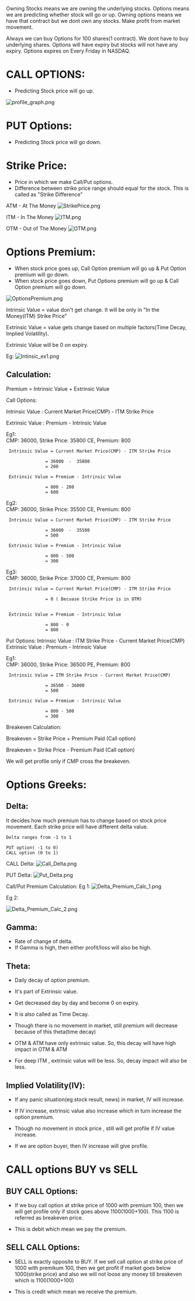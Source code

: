 
Owning Stocks means we are owning the underlying stocks.
Options means we are predicting whether stock will go or up.
Owning options means we have that contract but we dont own any stocks.
Make profit from market movement.

Always we can buy Options for 100 shares(1 contract). We dont have to buy underlying shares.
Options will have expiry but stocks will not have any expiry.
Options expires on Every Friday in NASDAQ.


CALL OPTIONS:
==============

- Predicting Stock price will go up.

![profile_graph.png](profile_graph.png)

PUT Options:
==============

- Predicting Stock price will go down.

Strike Price:
==============
- Price in which we make Call/Put options.
- Difference between strike price range should equal for the stock. This is called as "Strike Difference"

ATM - At The Money
![StrikePrice.png](images/StrikePrice.png)

ITM - In The Money
![ITM.png](images/ITM.png)

OTM - Out of The Money
![OTM.png](images/OTM.png)

Options Premium:
=================
 - When stock price goes up, Call Option premium will go up & Put Option premium will go down.
 - When stock price goes down, Put Options premium will go up & Call Option premium will go down.
    

![OptionsPremium.png](images/OptionsPremium.png)

Intrinsic Value = value don't get change. It will be only in "In the Money(ITM) Strike Price"

Extrinsic Value = value gets change based on multiple factors(Time Decay, Implied Volatility). 

Extrinsic Value will be 0 on expiry.

Eg:
![Intinsic_ex1.png](images/Intinsic_ex1.png)

Calculation:
-------------
Premium = Intrinsic Value + Extrinsic Value

Call Options:

   Intrinsic Value : Current Market Price(CMP) - ITM Strike Price
   
   Extrinsic Value : Premium - Intrinsic Value
   
 
Eg1:  
   CMP: 36000,
   Strike Price: 35800 CE,
   Premium: 800
   
     Intrinsic Value = Current Market Price(CMP) - ITM Strike Price
   
                   = 36000  -  35800
                   = 200
                   
     Extrinsic Value = Premium - Intrinsic Value
   
                   = 800 - 200
                   = 600              
   
   
Eg2:  
   CMP: 36000,
   Strike Price: 35500 CE,
   Premium: 800
   
     Intrinsic Value = Current Market Price(CMP) - ITM Strike Price
   
                   = 36000  -  35500
                   = 500
                   
     Extrinsic Value = Premium - Intrinsic Value
   
                   = 800 - 500
                   = 300
                   

Eg3:  
   CMP: 36000,
   Strike Price: 37000 CE,
   Premium: 800
   
     Intrinsic Value = Current Market Price(CMP) - ITM Strike Price
   
                   = 0 ( Becuase Strike Price is in OTM)
                 
                   
     Extrinsic Value = Premium - Intrinsic Value
   
                   = 800 - 0
                   = 800
                   
                   
Put Options:
   Intrinsic Value : ITM Strike Price - Current Market Price(CMP)
   Extrinsic Value : Premium - Intrinsic Value
 


Eg1:  
   CMP: 36000,
   Strike Price: 36500 PE,
   Premium: 800
   
     Intrinsic Value = ITM Strike Price - Current Market Price(CMP)
   
                   = 36500 - 36000
                   = 500
                   
     Extrinsic Value = Premium - Intrinsic Value
   
                   = 800 - 500
                   = 300
                    
Breakeven Calculation:

   Breakeven = Strike Price + Premium Paid (Call option)
   
   Breakeven = Strike Price - Premium Paid (Call option)
   
   We will get profile only if CMP cross the breakeven.
   

Options Greeks:
===============

Delta:
------

It decides how much premium has to change based on stock price movement.
Each strike price will have different delta value.


    Delta ranges from -1 to 1

    PUT option( -1 to 0)
    CALL option (0 to 1)
    
CALL Delta:
![Call_Delta.png](images/Call_Delta_1.png)

PUT Delta:
![Put_Delta.png](images/Put_Delta.png)

Call/Put Premium Calculation:
Eg 1:
![Delta_Premium_Calc_1.png](images/Delta_Premium_Calc_1.png)

Eg 2:

![Delta_Premium_Calc_2.png](images/Delta_Premium_Calc_2.png)

Gamma:
-----
- Rate of change of delta.
- If Gamma is high, then either profit/loss will also be high.

Theta:
------
- Daily decay of option premium.
- It's part of Extrinsic value.
- Get decreased day by day and become 0 on expiry.
- It is also called as Time Decay.

- Though there is no movement in market, 
  still premium will decrease because of this theta(time decay)

- OTM & ATM have only extrinsic value. 
  So, this decay will have high impact in OTM & ATM
  
- For deep ITM , extrinsic value will be less. 
  So, decay impact will also be less.

Implied Volatility(IV):
-------------------
- If any panic situation(eg:stock result, news) in market, IV will increase.

- If IV increase, extrinsic value also increase 
  which in turn increase the option premium.
  
- Though no movement in stock price , still will get profile if IV value increase.
  
- If we are option buyer, then IV increase will give profile. 


CALL options BUY vs SELL
========================

BUY CALL Options:
-----------------

- If we buy call option at strike price of 1000 with premium 100, 
  then we will get profile only if stock goes above 1100(1000+100). 
  This 1100 is referred as breakeven price. 

- This is debit which mean we pay the premium.
  

SELL CALL Options:
----------------- 

- SELL is exactly opposite to BUY. If we sell call option at strike price
  of 1000 with premikum 100, then we get profit if market goes below 1000(strike price)
  and also we will not loose any money till breakeven which is 1100(1000+100)
  
- This is credit which mean we receive the premium.


  







